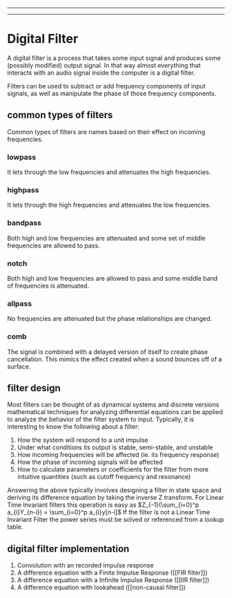 
---
---
# Digital Filter
A digital filter is a process that takes some input signal and produces some (possibly modified) output signal. In that way almost everything that interacts with an audio signal inside the computer is a digital filter. 

Filters can be used to subtract or add frequency components of input signals, as well as manipulate the phase of those frequency components. 

## common types of filters

Common types of filters are names based on their effect on incoming frequencies.

### lowpass
It lets through the low frequencies and attenuates the high frequencies.

### highpass
It lets through the high frequencies and attenuates the low frequencies.

### bandpass
Both high and low frequencies are attenuated and some set of middle frequencies are allowed to pass.

### notch
Both high and low frequencies are allowed to pass and some middle band of frequencies is attenuated.

### allpass
No frequencies are attenuated but the phase relationships are changed.

### comb
The signal is combined with a delayed version of itself to create phase cancellation. This mimics the effect created when a sound bounces off of a surface. 

## filter design

Most filters can be thought of as dynamical systems and discrete versions mathematical techniques for analyzing differential equations can be applied to analyze the behavior of the filter system to input. Typically, it is interesting to know the following about a filter: 
1. How the system will respond to a unit impulse
2. Under what conditions its output is stable, semi-stable, and unstable
3. How incoming frequencies will be affected (ie. its frequency response)
4. How the phase of incoming signals will be affected
5. How to calculate parameters or coefficients for the filter from more intuitive quantities (such as cutoff frequency and resonance)

Answering the above typically involves designing a filter in state space and deriving its difference equation by taking the inverse Z transform. For Linear Time Invariant filters this operation is easy as $Z_{-1}(\sum_{i=0}^p a_{i}Y_{n-i}) = \sum_{i=0}^p a_{i}y[n-i]$ If the filter is not a Linear Time Invariant Filter the power series must be solved or referenced from a lookup table.

## digital filter implementation

1. Convolution with an recorded impulse response
2. A difference equation with a Finite Impulse Response ([[FIR filter]])
2. A difference equation with a Infinite Impulse Response ([[IIR filter]])
2. A difference equation with lookahead ([[non-causal filter]])
